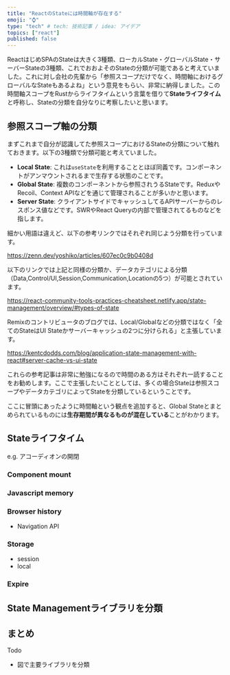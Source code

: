 ```yaml
---
title: "ReactのStateには時間軸が存在する"
emoji: "⌚️"
type: "tech" # tech: 技術記事 / idea: アイデア
topics: ["react"]
published: false
---
```


ReactはじめSPAのStateは大きく3種類、ローカルState・グローバルState・サーバーStateの3種類、これでおおよそのStateの分類が可能であると考えていました。これに対し会社の先輩から「参照スコープだけでなく、時間軸におけるグローバルなStateもあるよね」という意見をもらい、非常に納得しました。この時間軸スコープをRustからライフタイムという言葉を借りて**Stateライフタイム**と呼称し、Stateの分類を自分なりに考察したいと思います。

## 参照スコープ軸の分類

まずこれまで自分が認識してた参照スコープにおけるStateの分類について触れておきます。以下の3種類で分類可能と考えていました。

- **Local State**: これは`useState`を利用することとほぼ同義です。コンポーネントがアンマウントされるまで生存する状態のことです。
- **Global State**: 複数のコンポーネントから参照されうるStateです。ReduxやRecoil、Context APIなどを通じて管理されることが多いかと思います。 
- **Server State**: クライアントサイドでキャッシュしてるAPIサーバーからのレスポンス値などです。SWRやReact Queryの内部で管理されてるものなどを指します。

細かい用語は違えど、以下の参考リンクではそれぞれ同じよう分類を行っています。

https://zenn.dev/yoshiko/articles/607ec0c9b0408d

以下のリンクでは上記と同様の分類か、データカテゴリによる分類（Data,Control/UI,Session,Communication,Locationの5つ）が可能とされています。

https://react-community-tools-practices-cheatsheet.netlify.app/state-management/overview/#types-of-state

Remixのコントリビュータのブログでは、Local/Globalなどの分類ではなく「全てのStateはUI Stateかサーバーキャッシュの2つに分けられる」と主張しています。

https://kentcdodds.com/blog/application-state-management-with-react#server-cache-vs-ui-state

これらの参考記事は非常に勉強になるので時間のある方はそれぞれ一読することをお勧めします。ここで主張したいこととしては、多くの場合Stateは参照スコープやデータカテゴリによってStateを分類しているということです。

ここに冒頭にあったように時間軸という観点を追加すると、Global Stateとまとめられているものには**生存期間が異なるものが混在している**ことがわかります。

## Stateライフタイム

e.g. アコーディオンの開閉

### Component mount

### Javascript memory

### Browser history

- Navigation API

### Storage

- session
- local

### Expire

## State Managementライブラリを分類

## まとめ

Todo

- 図で主要ライブラリを分類
